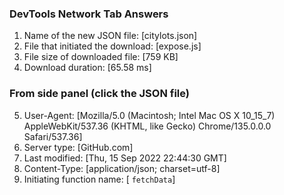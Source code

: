 ### DevTools Network Tab Answers
1. Name of the new JSON file: [citylots.json]
2. File that initiated the download: [expose.js]
3. File size of downloaded file: [759 KB]
4. Download duration: [65.58 ms]

### From side panel (click the JSON file)
5. User-Agent: [Mozilla/5.0 (Macintosh; Intel Mac OS X 10_15_7) AppleWebKit/537.36 (KHTML, like Gecko) Chrome/135.0.0.0 Safari/537.36]
6. Server type: [GitHub.com]
7. Last modified: [Thu, 15 Sep 2022 22:44:30 GMT]
8. Content-Type: [application/json; charset=utf-8]
9. Initiating function name: [ `fetchData`]